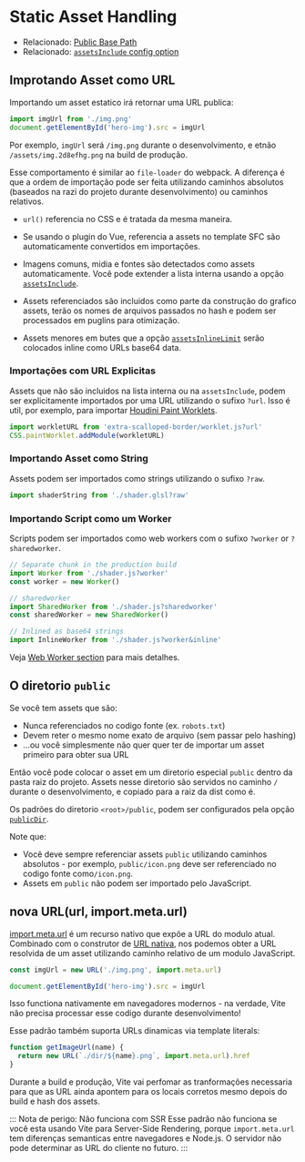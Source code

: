 # Static Asset Handling

- Relacionado: [Public Base Path](./build#public-base-path)
- Relacionado: [`assetsInclude` config option](/config/#assetsinclude)

## Improtando Asset como URL

Importando um asset estatico irá retornar uma URL publica:

```js
import imgUrl from './img.png'
document.getElementById('hero-img').src = imgUrl
```

Por exemplo, `imgUrl` será `/img.png` durante o desenvolvimento, e etnão `/assets/img.2d8efhg.png` na build de produção.

Esse comportamento é similar ao `file-loader` do webpack. A diferença é que a ordem de importação pode ser feita utilizando caminhos absolutos (baseados na razi do projeto durante desenvolvimento) ou caminhos relativos.

- `url()` referencia no CSS e é tratada da mesma maneira.

- Se usando o plugin do Vue, referencia a assets no template SFC são automaticamente convertidos em importações.

- Imagens comuns, midia e fontes são detectados como assets automaticamente. Você pode extender a lista interna usando a opção [`assetsInclude`](/config/#assetsinclude).

- Assets referenciados são incluidos como parte da construção do grafico assets, terão os nomes de arquivos passados no hash e podem ser processados em puglins para otimização.

- Assets menores em butes que a opção [`assetsInlineLimit`](/config/#build-assetsinlinelimit) serão colocados inline como URLs base64 data.

### Importações com URL Explicitas

Assets que não são incluidos na lista interna ou na `assetsInclude`, podem ser explicitamente importados por uma URL utilizando o sufixo `?url`. Isso é util, por exemplo, para importar [Houdini Paint Worklets](https://houdini.how/usage).

```js
import workletURL from 'extra-scalloped-border/worklet.js?url'
CSS.paintWorklet.addModule(workletURL)
```

### Importando Asset como String

Assets podem ser importados como strings utilizando o sufixo `?raw`.

```js
import shaderString from './shader.glsl?raw'
```

### Importando Script como um Worker

Scripts podem ser importados como web workers com o sufixo `?worker` or `?sharedworker`.

```js
// Separate chunk in the production build
import Worker from './shader.js?worker'
const worker = new Worker()
```

```js
// sharedworker
import SharedWorker from './shader.js?sharedworker'
const sharedWorker = new SharedWorker()
```

```js
// Inlined as base64 strings
import InlineWorker from './shader.js?worker&inline'
```

Veja [Web Worker section](./features.md#web-workers) para mais detalhes.

## O diretorio `public`

Se você tem assets que são:

- Nunca referenciados no codigo fonte (ex. `robots.txt`)
- Devem reter o mesmo nome exato de arquivo (sem passar pelo hashing)
- ...ou você simplesmente não quer quer ter de importar um asset primeiro para obter sua URL

Então você pode colocar o asset em um diretorio especial `public` dentro da pasta raiz do projeto. Assets nesse diretorio são servidos no caminho `/` durante o desenvolvimento, e copiado para a raiz da dist como é.

Os padrões do diretorio `<root>/public`, podem ser configurados pela opção [`publicDir`](/config/#publicdir).

Note que:

- Você deve sempre referenciar assets `public` utilizando caminhos absolutos - por exemplo, `public/icon.png` deve ser referenciado no codigo fonte como`/icon.png`.
- Assets em `public` não podem ser importado pelo JavaScript.

## nova URL(url, import.meta.url)

[import.meta.url](https://developer.mozilla.org/en-US/docs/Web/JavaScript/Reference/Statements/import.meta) é um recurso nativo que expõe a URL do modulo atual. Combinado com o construtor de [URL nativa](https://developer.mozilla.org/en-US/docs/Web/API/URL), nos podemos obter a URL resolvida de um asset utilizando caminho relativo de um modulo JavaScript.

```js
const imgUrl = new URL('./img.png', import.meta.url)

document.getElementById('hero-img').src = imgUrl
```

Isso functiona nativamente em navegadores modernos - na verdade, Vite não precisa processar esse codigo durante desenvolvimento!

Esse padrão também suporta URLs dinamicas via template literals:

```js
function getImageUrl(name) {
  return new URL(`./dir/${name}.png`, import.meta.url).href
}
```

Durante a build e produção, Vite vai perfomar as tranformações necessaria para que as URL ainda apontem para os locais corretos mesmo depois do build e hash dos assets.

::: Nota de perigo: Não funciona com SSR
Esse padrão não funciona se você esta usando Vite para Server-Side Rendering, porque `import.meta.url` tem diferenças semanticas entre navegadores e Node.js. O servidor não pode determinar as URL do cliente no futuro.
:::
